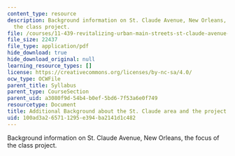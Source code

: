 ```yaml
---
content_type: resource
description: Background information on St. Claude Avenue, New Orleans, the focus of
  the class project.
file: /courses/11-439-revitalizing-urban-main-streets-st-claude-avenue-new-orleans-spring-2009/100ad3a265711295e394ba2141d1c482_MIT11_439s09_syll01_Additional_Background_St_Claude.pdf
file_size: 22437
file_type: application/pdf
hide_download: true
hide_download_original: null
learning_resource_types: []
license: https://creativecommons.org/licenses/by-nc-sa/4.0/
ocw_type: OCWFile
parent_title: Syllabus
parent_type: CourseSection
parent_uid: a3080f9d-54b4-b0ef-5bd6-7f53a6e0f749
resourcetype: Document
title: Additional Background about the St. Claude area and the project
uid: 100ad3a2-6571-1295-e394-ba2141d1c482
---
```

Background information on St. Claude Avenue, New Orleans, the focus of the class project.